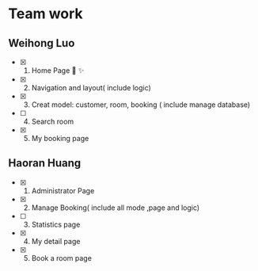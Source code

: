 # Team work



## Weihong Luo

- [x] 1. Home Page  :rocket:  :sparkles:

- [x] 2. Navigation and layout( include logic)

- [x] 3. Creat model: customer, room, booking ( include manage database)

- [ ] 4. Search room

- [x] 5. My booking page

## Haoran Huang

- [x] 1. Administrator Page

- [x] 2. Manage Booking( include all mode ,page and logic)

- [ ] 3. Statistics page
- [x] 4. My detail page
- [x] 5. Book a room page

